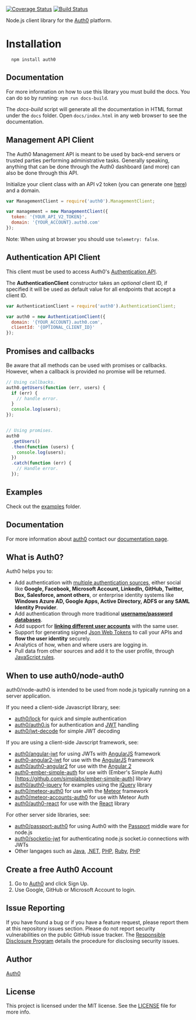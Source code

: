 [![Coverage Status](https://coveralls.io/repos/github/auth0/node-auth0/badge.svg?branch=master)](https://coveralls.io/github/auth0/node-auth0?branch=master) [![Build Status](https://travis-ci.org/auth0/node-auth0.svg)](https://travis-ci.org/auth0/node-auth0)

Node.js client library for the [Auth0](https://auth0.com) platform.

# Installation

~~~
  npm install auth0
~~~

## Documentation
For more information on how to use this library you must build the docs. You can do so by running: `npm run docs-build`.

The *docs-build* script will generate all the documentation in HTML format under the `docs` folder. Open `docs/index.html` in any web browser to see the documentation.

## Management API Client
The Auth0 Management API is meant to be used by back-end servers or trusted parties performing administrative tasks. Generally speaking, anything that can be done through the Auth0 dashboard (and more) can also be done through this API.


Initialize your client class with an API v2 token (you can generate one [here](https://auth0.com/docs/apiv2)) and a domain.

~~~js
var ManagementClient = require('auth0').ManagementClient;

var management = new ManagementClient({
  token: '{YOUR_API_V2_TOKEN}',
  domain: '{YOUR_ACCOUNT}.auth0.com'
});
~~~

Note: When using at browser you should use `telemetry: false`.

## Authentication API Client
This client must be used to access Auth0's [Authentication API](https://auth0.com/docs/auth-api).

The **AuthenticationClient** constructor takes an *optional* client ID, if specified it will be used as default value for all endpoints that accept a client ID.

~~~js
var AuthenticationClient = require('auth0').AuthenticationClient;

var auth0 = new AuthenticationClient({
  domain: '{YOUR_ACCOUNT}.auth0.com',
  clientId: '{OPTIONAL_CLIENT_ID}'
});
~~~

## Promises and callbacks

Be aware that all methods can be used with promises or callbacks. However, when a callback is provided no promise will be returned.

~~~js
// Using callbacks.
auth0.getUsers(function (err, users) {
  if (err) {
    // handle error.
  }
  console.log(users);
});


// Using promises.
auth0
  .getUsers()
  .then(function (users) {
    console.log(users);
  })
  .catch(function (err) {
    // Handle error.
  });
~~~


## Examples

Check out the [examples](examples/) folder.

## Documentation

For more information about [auth0](http://auth0.com) contact our [documentation page](http://docs.auth0.com/).

## What is Auth0?

Auth0 helps you to:

* Add authentication with [multiple authentication sources](https://docs.auth0.com/identityproviders), either social like **Google, Facebook, Microsoft Account, LinkedIn, GitHub, Twitter, Box, Salesforce, amont others**, or enterprise identity systems like **Windows Azure AD, Google Apps, Active Directory, ADFS or any SAML Identity Provider**.
* Add authentication through more traditional **[username/password databases](https://docs.auth0.com/mysql-connection-tutorial)**.
* Add support for **[linking different user accounts](https://docs.auth0.com/link-accounts)** with the same user.
* Support for generating signed [Json Web Tokens](https://docs.auth0.com/jwt) to call your APIs and **flow the user identity** securely.
* Analytics of how, when and where users are logging in.
* Pull data from other sources and add it to the user profile, through [JavaScript rules](https://docs.auth0.com/rules).

## When to use auth0/node-auth0

auth0/node-auth0 is intended to be used from node.js typically running on a server application.

If you need a client-side Javascript library, see:
* [auth0/lock](https://github.com/auth0/lock) for quick and simple authentication
* [auth0/auth0.js](https://github.com/auth0/auth0.js) for authentication and [JWT](http://openid.net/specs/draft-jones-json-web-token-07.html) handling
* [auth0/jwt-decode](https://github.com/auth0/jwt-decode) for simple JWT decoding 

If you are using a client-side Javscript framework, see:
* [auth0/angular-jwt](https://github.com/auth0/angular-jwt) for using JWTs with [AngularJS](https://angularjs.org/) framework
* [auth0-angular2-jwt](https://github.com/auth0/angular2-jwt) for use with the [AngularJS](https://angularjs.org/) framework
* [auth0/auth0-angular2](https://github.com/auth0/auth0-angular2) for use with the [Angular 2](https://angular.io/)
* [auth0-ember-simple-auth](https://github.com/auth0/auth0-ember-simple-auth) for use with (Ember's Simple Auth)[https://github.com/simplabs/ember-simple-auth] library
* [auth0/auth0-jquery](https://github.com/auth0/auth0-jquery) for examples using the [jQuery](https://jquery.com/) library
* [auth0/meteor-auth0](https://github.com/auth0/meteor-auth0) for use with the [Meteor](https://www.meteor.com/) framework
* [auth0/meteor-accounts-auth0](https://github.com/auth0/meteor-accounts-auth0) for use with Meteor Auth
* [auth0/auth0-react](https://github.com/auth0/auth0-react) for use with the [React](https://facebook.github.io/react/) library

For other server side libraries, see:
* [auth0/passport-auth0](https://github.com/auth0/passport-auth0) for using Auth0 with the [Passport](http://passportjs.org/) middle ware for node.js
* [auth0/socketio-jwt](https://github.com/auth0/socketio-jwt) for authenticating node.js socket.io connections with JWTs
* Other langages such as [Java](auth0/auth0-java), [.NET](https://github.com/auth0/auth0.net), [PHP](https://github.com/auth0/auth0-PHP), [Ruby](https://github.com/auth0/ruby-auth0), [PHP](https://github.com/auth0/auth0-PHP)

## Create a free Auth0 Account

1. Go to [Auth0](https://auth0.com) and click Sign Up.
2. Use Google, GitHub or Microsoft Account to login.

## Issue Reporting

If you have found a bug or if you have a feature request, please report them at this repository issues section. Please do not report security vulnerabilities on the public GitHub issue tracker. The [Responsible Disclosure Program](https://auth0.com/whitehat) details the procedure for disclosing security issues.

## Author

[Auth0](auth0.com)

## License

This project is licensed under the MIT license. See the [LICENSE](LICENSE) file for more info.
